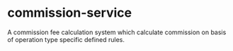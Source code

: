 # commission-service
A commission fee calculation system which calculate commission on basis of operation type specific defined rules.
